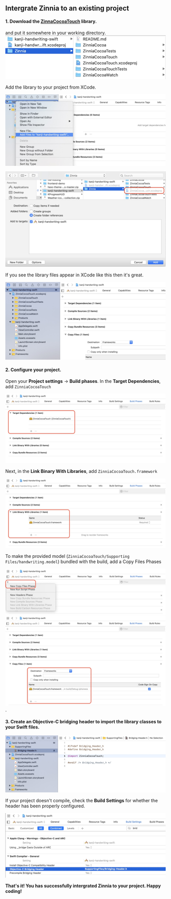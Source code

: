 ## Intergrate Zinnia to an existing project

#### 1. Download the [ZinnaCocoaTouch](https://github.com/shinjukunian/iOS-Zinnia-Japanese-Handwriting-Input) library.
and put it somewhere in your working directory.
![](https://raw.githubusercontent.com/tuanna-hsp/file-hosting/master/Repo/kanji-handwriting-swift/1.jpeg)


Add the library to your project from XCode.

![](https://raw.githubusercontent.com/tuanna-hsp/file-hosting/master/Repo/kanji-handwriting-swift/2.jpeg)

![](https://raw.githubusercontent.com/tuanna-hsp/file-hosting/master/Repo/kanji-handwriting-swift/3.jpeg)


If you see the library files appear in XCode like this then it's great.

![](https://raw.githubusercontent.com/tuanna-hsp/file-hosting/master/Repo/kanji-handwriting-swift/4.jpeg)


#### 2. Configure your project.
Open your **Project settings** → **Build phases**. In the **Target Dependencies**, add `ZinniaCocoaTouch`

![](https://raw.githubusercontent.com/tuanna-hsp/file-hosting/master/Repo/kanji-handwriting-swift/5.jpeg)


Next, in the **Link Binary With Libraries**, add `ZinniaCocoaTouch.framework`

![](https://raw.githubusercontent.com/tuanna-hsp/file-hosting/master/Repo/kanji-handwriting-swift/6.jpeg)


To make the provided model (`ZinniaCocoaTouch/Supporting Files/handwriting.model`) bundled with the build, add a Copy Files Phases

![](https://raw.githubusercontent.com/tuanna-hsp/file-hosting/master/Repo/kanji-handwriting-swift/7.jpeg)
![](https://raw.githubusercontent.com/tuanna-hsp/file-hosting/master/Repo/kanji-handwriting-swift/8.jpeg).


#### 3. Create an Objective-C bridging header to import the library classes to your Swift files.

![](https://raw.githubusercontent.com/tuanna-hsp/file-hosting/master/Repo/kanji-handwriting-swift/9.jpeg)


If your project doesn't compile, check the **Build Settings** for whether the header has been properly configured.

![](https://raw.githubusercontent.com/tuanna-hsp/file-hosting/master/Repo/kanji-handwriting-swift/10.jpeg)

**That's it! You has successfully intergrated Zinnia to your project. Happy coding!**